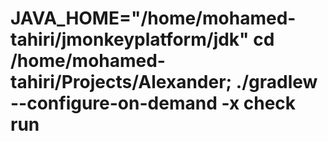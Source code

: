 # JAVA_HOME="/home/mohamed-tahiri/jmonkeyplatform/jdk" cd /home/mohamed-tahiri/Projects/Alexander; ./gradlew --configure-on-demand -x check run